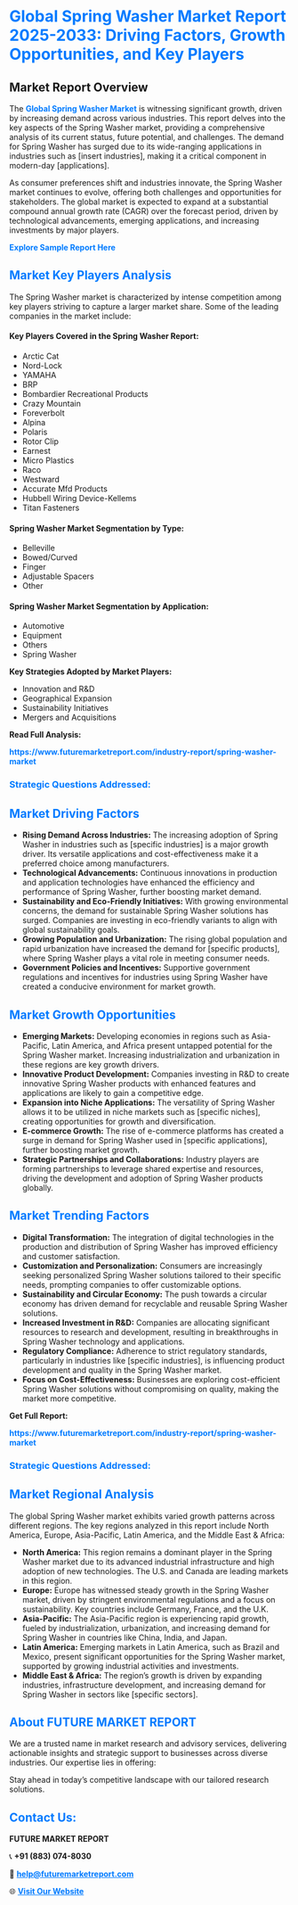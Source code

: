 <h1 style="color: #007BFF;">Global Spring Washer Market Report 2025-2033: Driving Factors, Growth Opportunities, and Key Players</h1>

<section id="overview">
<h2>Market Report Overview</h2>
<p>The <a href="https://www.futuremarketreport.com/industry-report/spring-washer-market" style="color: #007BFF; text-decoration: none;"><strong>Global Spring Washer Market</strong></a> is witnessing significant growth, driven by increasing demand across various industries. This report delves into the key aspects of the Spring Washer market, providing a comprehensive analysis of its current status, future potential, and challenges. The demand for Spring Washer has surged due to its wide-ranging applications in industries such as [insert industries], making it a critical component in modern-day [applications].</p>
<p>As consumer preferences shift and industries innovate, the Spring Washer market continues to evolve, offering both challenges and opportunities for stakeholders. The global market is expected to expand at a substantial compound annual growth rate (CAGR) over the forecast period, driven by technological advancements, emerging applications, and increasing investments by major players.</p>
</section>

<section id="overview">
<p><a href="https://www.futuremarketreport.com/request-sample/reportId=128373" style="color: #007BFF; text-decoration: none;"><strong>Explore Sample Report Here</strong></a></p>
</section>

<section id="key-players">
<h2 style="color: #007BFF;">Market Key Players Analysis</h2>
<p>The Spring Washer market is characterized by intense competition among key players striving to capture a larger market share. Some of the leading companies in the market include:</p>
<h4>Key Players Covered in the Spring Washer Report:</h4>
<ul><li>Arctic Cat</li><li>Nord-Lock</li><li>YAMAHA</li><li>BRP</li><li>Bombardier Recreational Products</li><li>Crazy Mountain</li><li>Foreverbolt</li><li>Alpina</li><li>Polaris</li><li>Rotor Clip</li><li>Earnest</li><li>Micro Plastics</li><li>Raco</li><li>Westward</li><li>Accurate Mfd Products</li><li>Hubbell Wiring Device-Kellems</li><li>Titan Fasteners</li></ul>
<h4>Spring Washer Market Segmentation by Type:</h4>
<ul><li>Belleville</li><li>Bowed/Curved</li><li>Finger</li><li>Adjustable Spacers</li><li>Other</li></ul>

<h4>Spring Washer Market Segmentation by Application:</h4>
<ul><li>Automotive</li><li>Equipment</li><li>Others</li><li>Spring Washer</li></ul>
<p><strong>Key Strategies Adopted by Market Players:</strong></p>
<ul>
<li>Innovation and R&D</li>
<li>Geographical Expansion</li>
<li>Sustainability Initiatives</li>
<li>Mergers and Acquisitions</li>
</ul>
</section>

<section>
<p><strong>Read Full Analysis: </strong></p><a href="https://www.futuremarketreport.com/industry-report/spring-washer-market" style="color: #007BFF; text-decoration: none;"><strong>https://www.futuremarketreport.com/industry-report/spring-washer-market</strong></a>
<h3 style="color: #007BFF;">Strategic Questions Addressed:</h3>
</section>

<section id="driving-factors">
<h2 style="color: #007BFF;">Market Driving Factors</h2>
<ul>
<li><strong>Rising Demand Across Industries:</strong> The increasing adoption of Spring Washer in industries such as [specific industries] is a major growth driver. Its versatile applications and cost-effectiveness make it a preferred choice among manufacturers.</li>
<li><strong>Technological Advancements:</strong> Continuous innovations in production and application technologies have enhanced the efficiency and performance of Spring Washer, further boosting market demand.</li>
<li><strong>Sustainability and Eco-Friendly Initiatives:</strong> With growing environmental concerns, the demand for sustainable Spring Washer solutions has surged. Companies are investing in eco-friendly variants to align with global sustainability goals.</li>
<li><strong>Growing Population and Urbanization:</strong> The rising global population and rapid urbanization have increased the demand for [specific products], where Spring Washer plays a vital role in meeting consumer needs.</li>
<li><strong>Government Policies and Incentives:</strong> Supportive government regulations and incentives for industries using Spring Washer have created a conducive environment for market growth.</li>
</ul>
</section>

<section id="growth-opportunities">
<h2 style="color: #007BFF;">Market Growth Opportunities</h2>
<ul>
<li><strong>Emerging Markets:</strong> Developing economies in regions such as Asia-Pacific, Latin America, and Africa present untapped potential for the Spring Washer market. Increasing industrialization and urbanization in these regions are key growth drivers.</li>
<li><strong>Innovative Product Development:</strong> Companies investing in R&D to create innovative Spring Washer products with enhanced features and applications are likely to gain a competitive edge.</li>
<li><strong>Expansion into Niche Applications:</strong> The versatility of Spring Washer allows it to be utilized in niche markets such as [specific niches], creating opportunities for growth and diversification.</li>
<li><strong>E-commerce Growth:</strong> The rise of e-commerce platforms has created a surge in demand for Spring Washer used in [specific applications], further boosting market growth.</li>
<li><strong>Strategic Partnerships and Collaborations:</strong> Industry players are forming partnerships to leverage shared expertise and resources, driving the development and adoption of Spring Washer products globally.</li>
</ul>
</section>

<section id="trending-factors">
<h2 style="color: #007BFF;">Market Trending Factors</h2>
<ul>
<li><strong>Digital Transformation:</strong> The integration of digital technologies in the production and distribution of Spring Washer has improved efficiency and customer satisfaction.</li>
<li><strong>Customization and Personalization:</strong> Consumers are increasingly seeking personalized Spring Washer solutions tailored to their specific needs, prompting companies to offer customizable options.</li>
<li><strong>Sustainability and Circular Economy:</strong> The push towards a circular economy has driven demand for recyclable and reusable Spring Washer solutions.</li>
<li><strong>Increased Investment in R&D:</strong> Companies are allocating significant resources to research and development, resulting in breakthroughs in Spring Washer technology and applications.</li>
<li><strong>Regulatory Compliance:</strong> Adherence to strict regulatory standards, particularly in industries like [specific industries], is influencing product development and quality in the Spring Washer market.</li>
<li><strong>Focus on Cost-Effectiveness:</strong> Businesses are exploring cost-efficient Spring Washer solutions without compromising on quality, making the market more competitive.</li>
</ul>
</section>

<section>
<p><strong>Get Full Report: </strong></p><a href="https://www.futuremarketreport.com/industry-report/spring-washer-market" style="color: #007BFF; text-decoration: none;"><strong>https://www.futuremarketreport.com/industry-report/spring-washer-market</strong></a>
<h3 style="color: #007BFF;">Strategic Questions Addressed:</h3>
</section>


<section id="regional-analysis">
<h2 style="color: #007BFF;">Market Regional Analysis</h2>
<p>The global Spring Washer market exhibits varied growth patterns across different regions. The key regions analyzed in this report include North America, Europe, Asia-Pacific, Latin America, and the Middle East & Africa:</p>
<ul>
<li><strong>North America:</strong> This region remains a dominant player in the Spring Washer market due to its advanced industrial infrastructure and high adoption of new technologies. The U.S. and Canada are leading markets in this region.</li>
<li><strong>Europe:</strong> Europe has witnessed steady growth in the Spring Washer market, driven by stringent environmental regulations and a focus on sustainability. Key countries include Germany, France, and the U.K.</li>
<li><strong>Asia-Pacific:</strong> The Asia-Pacific region is experiencing rapid growth, fueled by industrialization, urbanization, and increasing demand for Spring Washer in countries like China, India, and Japan.</li>
<li><strong>Latin America:</strong> Emerging markets in Latin America, such as Brazil and Mexico, present significant opportunities for the Spring Washer market, supported by growing industrial activities and investments.</li>
<li><strong>Middle East & Africa:</strong> The region’s growth is driven by expanding industries, infrastructure development, and increasing demand for Spring Washer in sectors like [specific sectors].</li>
</ul>
</section>

<footer>
<h2 style="color: #007BFF;">About FUTURE MARKET REPORT</h2>
<p>We are a trusted name in market research and advisory services, delivering actionable insights and strategic support to businesses across diverse industries. Our expertise lies in offering:</p>

<p>Stay ahead in today’s competitive landscape with our tailored research solutions.</p>

<h2 style="color: #007BFF;">Contact Us:</h2>
<p><strong>FUTURE MARKET REPORT</strong></p>
<p>📞 <strong>+91 (883) 074-8030</strong></p>
<p>📧 <strong><a href="mailto:help@futuremarketreport.com" style="color: #007BFF;">help@futuremarketreport.com</a></strong></p>
<p>🌐 <strong><a href="https://www.futuremarketreport.com/" style="color: #007BFF;">Visit Our Website</a></strong></p>
</footer>